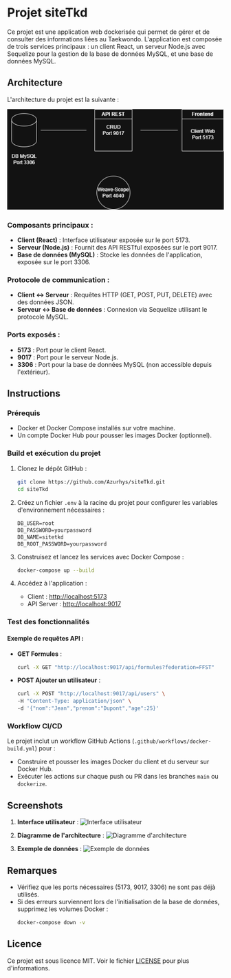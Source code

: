 # Projet siteTkd

Ce projet est une application web dockerisée qui permet de gérer et de consulter des informations liées au Taekwondo. L'application est composée de trois services principaux : un client React, un serveur Node.js avec Sequelize pour la gestion de la base de données MySQL, et une base de données MySQL.

## Architecture

L'architecture du projet est la suivante :

![alt text](./archi.png)

### Composants principaux :
- **Client (React)** : Interface utilisateur exposée sur le port 5173.
- **Serveur (Node.js)** : Fournit des API RESTful exposées sur le port 9017.
- **Base de données (MySQL)** : Stocke les données de l'application, exposée sur le port 3306.

### Protocole de communication :
- **Client ↔ Serveur** : Requêtes HTTP (GET, POST, PUT, DELETE) avec des données JSON.
- **Serveur ↔ Base de données** : Connexion via Sequelize utilisant le protocole MySQL.

### Ports exposés :
- **5173** : Port pour le client React.
- **9017** : Port pour le serveur Node.js.
- **3306** : Port pour la base de données MySQL (non accessible depuis l'extérieur).

## Instructions

### Prérequis
- Docker et Docker Compose installés sur votre machine.
- Un compte Docker Hub pour pousser les images Docker (optionnel).

### Build et exécution du projet

1. Clonez le dépôt GitHub :
   ```bash
   git clone https://github.com/Azurhys/siteTkd.git
   cd siteTkd
   ```

2. Créez un fichier `.env` à la racine du projet pour configurer les variables d'environnement nécessaires :
   ```env
   DB_USER=root
   DB_PASSWORD=yourpassword
   DB_NAME=sitetkd
   DB_ROOT_PASSWORD=yourpassword
   ```

3. Construisez et lancez les services avec Docker Compose :
   ```bash
   docker-compose up --build
   ```

4. Accédez à l'application :
   - Client : [http://localhost:5173](http://localhost:5173)
   - API Server : [http://localhost:9017](http://localhost:9017)

### Test des fonctionnalités
#### Exemple de requêtes API :
- **GET Formules** :
   ```bash
   curl -X GET "http://localhost:9017/api/formules?federation=FFST"
   ```

- **POST Ajouter un utilisateur** :
   ```bash
   curl -X POST "http://localhost:9017/api/users" \
   -H "Content-Type: application/json" \
   -d '{"nom":"Jean","prenom":"Dupont","age":25}'
   ```

### Workflow CI/CD
Le projet inclut un workflow GitHub Actions (`.github/workflows/docker-build.yml`) pour :
- Construire et pousser les images Docker du client et du serveur sur Docker Hub.
- Exécuter les actions sur chaque push ou PR dans les branches `main` ou `dockerize`.

## Screenshots

1. **Interface utilisateur** :
   ![Interface utilisateur](./screenshots/ui.png)

2. **Diagramme de l'architecture** :
   ![Diagramme d'architecture](./screenshots/architecture.png)

3. **Exemple de données** :
   ![Exemple de données](./screenshots/data.png)

## Remarques

- Vérifiez que les ports nécessaires (5173, 9017, 3306) ne sont pas déjà utilisés.
- Si des erreurs surviennent lors de l'initialisation de la base de données, supprimez les volumes Docker :
  ```bash
  docker-compose down -v
  ```

## Licence
Ce projet est sous licence MIT. Voir le fichier [LICENSE](./LICENSE) pour plus d'informations.

